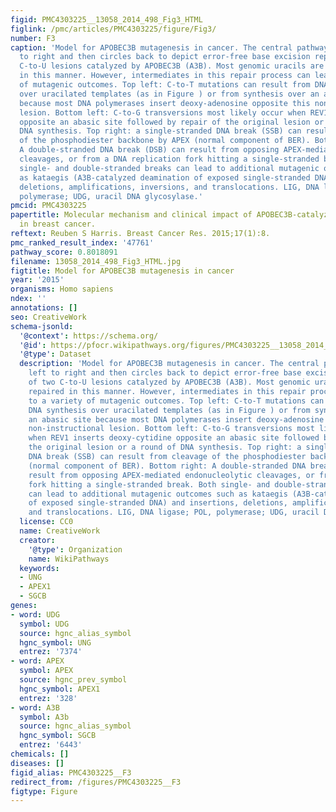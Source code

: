 ```yaml
---
figid: PMC4303225__13058_2014_498_Fig3_HTML
figlink: /pmc/articles/PMC4303225/figure/Fig3/
number: F3
caption: 'Model for APOBEC3B mutagenesis in cancer. The central pathway goes left
  to right and then circles back to depict error-free base excision repair of two
  C-to-U lesions catalyzed by APOBEC3B (A3B). Most genomic uracils are probably repaired
  in this manner. However, intermediates in this repair process can lead to a variety
  of mutagenic outcomes. Top left: C-to-T mutations can result from DNA synthesis
  over uracilated templates (as in Figure ) or from synthesis over an abasic site
  because most DNA polymerases insert deoxy-adenosine opposite this non-instructional
  lesion. Bottom left: C-to-G transversions most likely occur when REV1 inserts deoxy-cytidine
  opposite an abasic site followed by repair of the original lesion or a round of
  DNA synthesis. Top right: a single-stranded DNA break (SSB) can result from cleavage
  of the phosphodiester backbone by APEX (normal component of BER). Bottom right:
  A double-stranded DNA break (DSB) can result from opposing APEX-mediated endonucleolytic
  cleavages, or from a DNA replication fork hitting a single-stranded break. Both
  single- and double-stranded breaks can lead to additional mutagenic outcomes such
  as kataegis (A3B-catalyzed deamination of exposed single-stranded DNA) and insertions,
  deletions, amplifications, inversions, and translocations. LIG, DNA ligase; POL,
  polymerase; UDG, uracil DNA glycosylase.'
pmcid: PMC4303225
papertitle: Molecular mechanism and clinical impact of APOBEC3B-catalyzed mutagenesis
  in breast cancer.
reftext: Reuben S Harris. Breast Cancer Res. 2015;17(1):8.
pmc_ranked_result_index: '47761'
pathway_score: 0.8018091
filename: 13058_2014_498_Fig3_HTML.jpg
figtitle: Model for APOBEC3B mutagenesis in cancer
year: '2015'
organisms: Homo sapiens
ndex: ''
annotations: []
seo: CreativeWork
schema-jsonld:
  '@context': https://schema.org/
  '@id': https://pfocr.wikipathways.org/figures/PMC4303225__13058_2014_498_Fig3_HTML.html
  '@type': Dataset
  description: 'Model for APOBEC3B mutagenesis in cancer. The central pathway goes
    left to right and then circles back to depict error-free base excision repair
    of two C-to-U lesions catalyzed by APOBEC3B (A3B). Most genomic uracils are probably
    repaired in this manner. However, intermediates in this repair process can lead
    to a variety of mutagenic outcomes. Top left: C-to-T mutations can result from
    DNA synthesis over uracilated templates (as in Figure ) or from synthesis over
    an abasic site because most DNA polymerases insert deoxy-adenosine opposite this
    non-instructional lesion. Bottom left: C-to-G transversions most likely occur
    when REV1 inserts deoxy-cytidine opposite an abasic site followed by repair of
    the original lesion or a round of DNA synthesis. Top right: a single-stranded
    DNA break (SSB) can result from cleavage of the phosphodiester backbone by APEX
    (normal component of BER). Bottom right: A double-stranded DNA break (DSB) can
    result from opposing APEX-mediated endonucleolytic cleavages, or from a DNA replication
    fork hitting a single-stranded break. Both single- and double-stranded breaks
    can lead to additional mutagenic outcomes such as kataegis (A3B-catalyzed deamination
    of exposed single-stranded DNA) and insertions, deletions, amplifications, inversions,
    and translocations. LIG, DNA ligase; POL, polymerase; UDG, uracil DNA glycosylase.'
  license: CC0
  name: CreativeWork
  creator:
    '@type': Organization
    name: WikiPathways
  keywords:
  - UNG
  - APEX1
  - SGCB
genes:
- word: UDG
  symbol: UDG
  source: hgnc_alias_symbol
  hgnc_symbol: UNG
  entrez: '7374'
- word: APEX
  symbol: APEX
  source: hgnc_prev_symbol
  hgnc_symbol: APEX1
  entrez: '328'
- word: A3B
  symbol: A3b
  source: hgnc_alias_symbol
  hgnc_symbol: SGCB
  entrez: '6443'
chemicals: []
diseases: []
figid_alias: PMC4303225__F3
redirect_from: /figures/PMC4303225__F3
figtype: Figure
---
```

